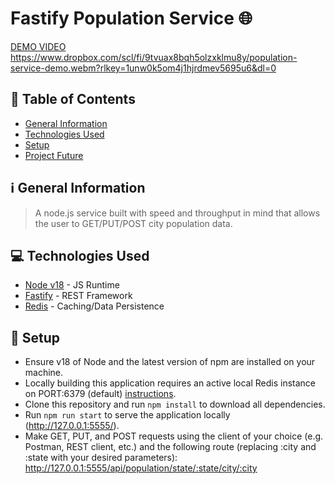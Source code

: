 

# Fastify Population Service 🌐

[DEMO VIDEO](https://www.dropbox.com/scl/fi/9tvuax8bqh5olzxklmu8y/population-service-demo.webm?rlkey=1unw0k5om4j1hjrdmev5695u6&dl=0)
https://www.dropbox.com/scl/fi/9tvuax8bqh5olzxklmu8y/population-service-demo.webm?rlkey=1unw0k5om4j1hjrdmev5695u6&dl=0

## :file_folder: Table of Contents

-   [General Information](#-general-information)
-   [Technologies Used](#-technologies-used)
-   [Setup](#setup)
-   [Project Future](#-project-future)

## ℹ️ General Information
>A node.js service built with speed and throughput in mind that allows the user to GET/PUT/POST city population data.
  
## 💻 Technologies Used

- [Node v18](https://nodejs.org/) - JS Runtime
- [Fastify](https://fastify.dev/) - REST Framework
- [Redis](https://redis.io/) - Caching/Data Persistence

## :wrench: Setup
 - Ensure v18 of Node and the latest version of npm are installed on your machine.
 - Locally building this application requires an active local Redis instance on PORT:6379 (default) [instructions](https://tableplus.com/blog/2018/10/how-to-start-stop-restart-redis.html).
 - Clone this repository and run `npm install` to download all dependencies.
 - Run `npm run start` to serve the application locally (http://127.0.0.1:5555/).
 - Make GET, PUT, and POST requests using the client of your choice (e.g. Postman, REST client, etc.) and the following route (replacing :city and :state with your desired parameters): http://127.0.0.1:5555/api/population/state/:state/city/:city
